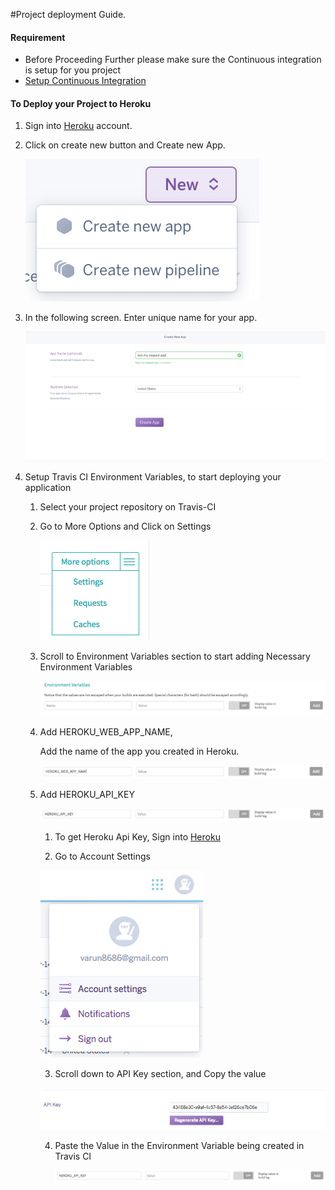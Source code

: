 
#Project deployment Guide.

#### Requirement

- Before Proceeding Further please make sure the Continuous integration is setup for you project
- [Setup Continuous Integration](docs/CI.md)

#### To Deploy your Project to Heroku

1. Sign into [Heroku](https://dashboard.heroku.com/) account.

2. Click on create new button and Create new App.

    ![](images/heroku_new_app.png)

3. In the following screen. Enter unique name for your app.

    ![](images/heroku_create_app.png)
    
4. Setup Travis CI Environment Variables, to start deploying your application

    1. Select your project repository on Travis-CI
    
    2. Go to More Options and Click on Settings
    
        ![](images/travis_ci_settings.png)
        
    3. Scroll to Environment Variables section to start adding Necessary Environment Variables
        
        ![](images/travis_ci_env_variables.png)    
        
    4. Add HEROKU_WEB_APP_NAME,
    
        Add the name of the app you created in Heroku.
        
        ![](images/travis_ci_heroku_web_app_name.png)
        
    4. Add HEROKU_API_KEY
        
        ![](images/travis_ci_heroku_api_key.png)
       
       1. To get Heroku Api Key, Sign into  [Heroku](https://dashboard.heroku.com/)
        
       2. Go to Account Settings
       
        ![](images/heroku_account_settings.png)
        
       3. Scroll down to API Key section, and Copy the value
       
        ![](images/heroku_account_api_key.png)
        
       4. Paste the Value in the Environment Variable being created in Travis CI
       
          ![](images/travis_ci_heroku_api_key.png)
        

       
       
             
